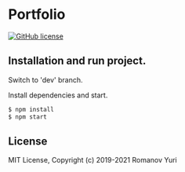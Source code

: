 # Portfolio

[![GitHub license](https://img.shields.io/github/license/darteil/about-me?style=for-the-badge)](https://github.com/darteil/about-me/blob/master/LICENSE.md)

## Installation and run project.

Switch to 'dev' branch.

Install dependencies and start.

```sh
$ npm install
$ npm start
```

## License

MIT License, Copyright (c) 2019-2021 Romanov Yuri
